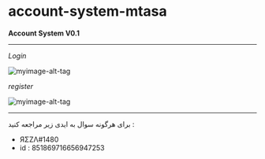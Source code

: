 # account-system-mtasa
**Account System  V0.1**
 
---

*Login*

![myimage-alt-tag](https://cdn.discordapp.com/attachments/832455664718446622/887078369047482398/mta-screen_2021-09-13_13-51-45.png)


*register*

![myimage-alt-tag](https://cdn.discordapp.com/attachments/832455664718446622/887078373854154772/mta-screen_2021-09-13_13-51-51.png)

---

برای هرگونه سوال به ایدی زیر مراجعه کنید : 
- ЯΣZΛ#1480
- id : 851869716656947253

